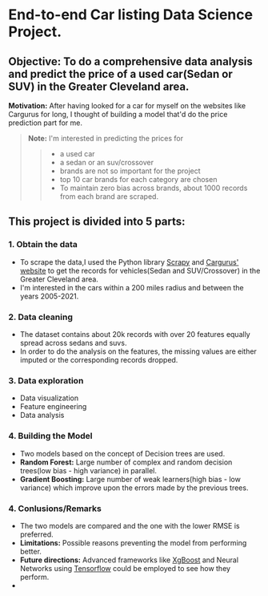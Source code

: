 #        End-to-end Car listing Data Science Project.
## Objective: To do a comprehensive data analysis and predict the price of a used car(Sedan or SUV) in the Greater Cleveland area.
**Motivation:** After having looked for a car for myself on the websites like Cargurus for long, I thought of building a model that'd do the price prediction part for me.
> **Note:** I'm interested in predicting the prices for 
>
>> * a used car
>> * a sedan or an suv/crossover
>> * brands are not so important for the project
>> * top 10 car brands for each category are chosen
>> * To maintain zero bias across brands, about 1000 records from each brand are scraped.


## This project is divided into 5 parts:
### 1. Obtain the data
 - To scrape the data,I used the Python library [Scrapy](https://scrapy.org/) and [Cargurus' website](https://www.cargurus.com/Cars/inventorylisting/viewDetailsFilterViewInventoryListing.action?zip=44106&inventorySearchWidgetType=BODYSTYLE&bodyTypeGroup=bg7&showNegotiable=true&sortDir=ASC&sourceContext=carGurusHomePageModel&distance=200&sortType=DEAL_SCORE&endYear=2021&startYear=2005) to get the records for vehicles(Sedan and SUV/Crossover) in the Greater Cleveland area.
 - I'm interested in the cars within a 200 miles radius and between the years 2005-2021.
 
 ### 2. Data cleaning
  - The dataset contains about 20k records with over 20 features equally spread across sedans and suvs.
  - In order to do the analysis on the features, the missing values are either imputed or the corresponding records dropped.
  
 ### 3. Data exploration
  - Data visualization
  - Feature engineering
  - Data analysis
  
 ### 4. Building the Model
 - Two models based on the concept of Decision trees are used.
 - **Random Forest:** Large number of complex and random decision trees(low bias - high variance) in parallel.
 - **Gradient Boosting:** Large number of weak learners(high bias - low variance) which improve upon the errors made by the previous trees.
 
 ### 4. Conlusions/Remarks
 - The two models are compared and the one with the lower RMSE is preferred.
 - **Limitations:** Possible reasons preventing the model from performing better.
 - **Future directions:** Advanced frameworks like [XgBoost](https://xgboost.readthedocs.io/en/latest/) and Neural Networks using [Tensorflow](https://www.tensorflow.org/) could be employed to see how they perform.
 - 
